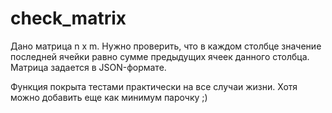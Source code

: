 check_matrix
============

Дано матрица n x m.
Нужно проверить, что в каждом столбце значение последней ячейки равно сумме предыдущих ячеек данного столбца.
Матрица задается в JSON-формате.

Функция покрыта тестами практически на все случаи жизни. Хотя можно добавить еще как минимум парочку ;)
